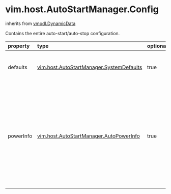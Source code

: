 vim.host.AutoStartManager.Config
================================
inherits from [vmodl.DynamicData](docs/vmodl.DynamicData.md)


Contains the entire auto-start/auto-stop configuration.

| property | type | optional | priv | desc |
|:---------|:-----|:---------|:-----|:-----|
| defaults | [vim.host.AutoStartManager.SystemDefaults](vim.host.AutoStartManager.SystemDefaults.md "vim.host.AutoStartManager.SystemDefaults") | true | None | System defaults for auto-start/auto-stop. |
| powerInfo | [vim.host.AutoStartManager.AutoPowerInfo](vim.host.AutoStartManager.AutoPowerInfo.md "vim.host.AutoStartManager.AutoPowerInfo") | true | None | Lists the auto-start/auto-stop configuration. If a virtual machine is not   mentioned in this array, it does not participate in auto-start/auto-stop   operations. |


